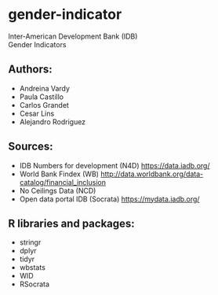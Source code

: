 # gender-indicator

   Inter-American Development Bank (IDB)  
       Gender Indicators                  
                                          
## Authors:                                 
  * Andreina Vardy                    
  * Paula Castillo                    
  * Carlos Grandet                                     
  * Cesar Lins                        
  * Alejandro Rodriguez               

## Sources:
  * IDB Numbers for development (N4D) https://data.iadb.org/
  * World Bank Findex (WB) http://data.worldbank.org/data-catalog/financial_inclusion
  * No Ceilings Data (NCD)
  * Open data portal IDB (Socrata) https://mydata.iadb.org/

## R libraries and packages:
  * stringr
  * dplyr
  * tidyr
  * wbstats
  * WID
  * RSocrata





